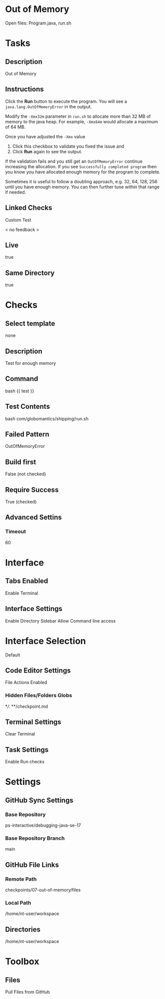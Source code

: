 # Out of Memory
Open files: 
Program.java, run.sh

# Tasks
## Description
Out of Memory
## Instructions
Click the **Run** button to execute the program. You will see a `java.lang.OutOfMemoryError` in the output.

Modify the `-Xmx32m` parameter in `run.sh` to allocate more than 32 MB of memory to the java heap. For example, `-Xmx64m` would allocate a maximum of 64 MB.

Once you have adjusted the `-Xmx` value 

1. Click this checkbox to validate you fixed the issue and
2. Click **Run** again to see the output. 
 
If the validation fails and you still get an `OutOfMemoryError` continue increasing the allocation. If you see `Successfully completed program` then you know you have allocated enough memory for the program to complete.

Sometimes it is useful to follow a doubling approach, e.g. 32, 64, 128, 256 until you have enough memory. You can then further tune within that range if needed.

## Linked Checks
Custom Test

< no feedback >
## Live
true
## Same Directory 
true

# Checks
## Select template
none
## Description
Test for enough memory
## Command
bash {{ test }}
## Test Contents
bash com/globomantics/shipping/run.sh
## Failed Pattern
OutOfMemoryError
## Build first
False (not checked)
## Require Success
True (checked)
## Advanced Settins
### Timeout
60

# Interface
## Tabs Enabled
Enable Terminal
## Interface Settings
Enable Directory Sidebar
Allow Command line access
# Interface Selection 
Default
## Code Editor Settings
File Actions Enabled
### Hidden Files/Folders Globs
**/.*
**/checkpoint.md
## Terminal Settings
Clear Terminal
## Task Settings
Enable Run checks

# Settings
## GitHub Sync Settings
### Base Repository
ps-interactive/debugging-java-se-17
### Base Repository Branch
main
## GitHub File Links
### Remote Path
checkpoints/07-out-of-memory/files
### Local Path
/home/nt-user/workspace
## Directories
/home/nt-user/workspace

# Toolbox
## Files
Pull Files from GitHub
